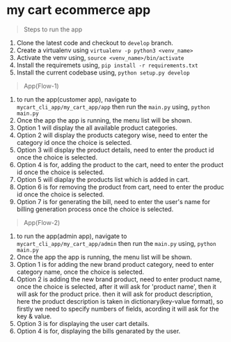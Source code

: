 # my cart ecommerce app

>Steps to run the app

1. Clone the latest code and checkout to ```develop``` branch.
2. Create a virtualenv using ```virtualenv -p python3 <venv_name>```
3. Activate the venv using, ```source <venv_name>/bin/activate```
4. Install the requiremets using, ```pip install -r requirements.txt```
5. Install the current codebase using, ```python setup.py develop```

> App(Flow-1)
1. to run the app(customer app), navigate to ```mycart_cli_app/my_cart_app/app```
then run the ```main.py``` using, ```python main.py```
2. Once the app the app is running, the menu list will be shown.
3. Option 1 will display the all available product categories.
4. Option 2 will display the products category wise, need to enter the category id once the choice is selected.
5. Option 3 will display the product details, need to enter the product id once the choice is selected.
6. Option 4 is for, adding the product to the cart, need to enter the product id once the choice is selected.
7. Option 5 will diaplay the products list which is added in cart.
8. Option 6 is for removing the product from cart, need to enter the produc id once the choice is selected.
9. Option 7 is for generating the bill, need to enter the user's name for billing generation process once the choice is selected.

> App(Flow-2)
1. to run the app(admin app), navigate to ```mycart_cli_app/my_cart_app/admin```
then run the ```main.py``` using, ```python main.py```
2. Once the app the app is running, the menu list will be shown.
3. Option 1 is for adding the new brand product category, need to enter category name, once the choice is selected.
4. Option 2 is adding the new brand product, need to enter product name, once the choice is selected, after it will ask for 'product name', then it will ask for the product price. then it will ask for product description, here the product description is taken in dictionary(key-value format), so firstly we need to specify numbers of fields, acording it will ask for the key & value.
5. Option 3 is for displaying the user cart details.
6. Option 4 is for, displaying the bills genarated by the user.
